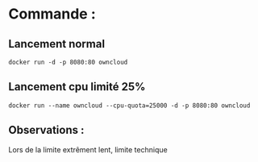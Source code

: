 # Commande :

## Lancement normal
```
docker run -d -p 8080:80 owncloud
```

## Lancement cpu limité 25%
```
docker run --name owncloud --cpu-quota=25000 -d -p 8080:80 owncloud
```

## Observations :

Lors de la limite extrêment lent, limite technique